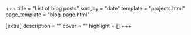 +++
title = "List of blog posts"
sort_by = "date"
template = "projects.html"
page_template = "blog-page.html"

[extra]
description = ""
cover = ""
highlight = []
+++